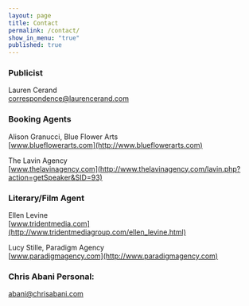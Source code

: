 ```yaml
---
layout: page
title: Contact
permalink: /contact/
show_in_menu: "true"
published: true
---
```


### Publicist
Lauren Cerand  
<correspondence@laurencerand.com>

### Booking Agents
 Alison Granucci, Blue Flower Arts  
 [www.blueflowerarts.com](http://www.blueflowerarts.com)
 
 The Lavin Agency  
 [www.thelavinagency.com](http://www.thelavinagency.com/lavin.php?action=getSpeaker&SID=93)
 

### Literary/Film Agent
 Ellen Levine  
 [www.tridentmedia.com](http://www.tridentmediagroup.com/ellen_levine.html)

Lucy Stille, Paradigm Agency    
[www.paradigmagency.com](http://www.paradigmagency.com)

 

### Chris Abani Personal:
[abani@chrisabani.com](mailto:abani@chrisabani.com)

